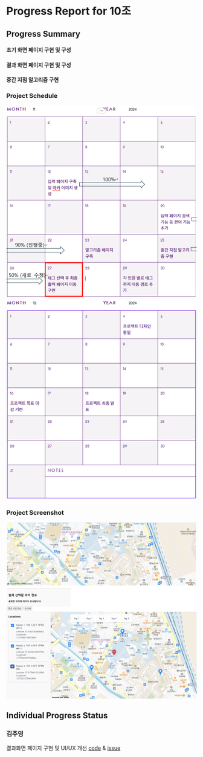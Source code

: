 # Progress Report for 10조

## Progress Summary 
#### 초기 화면 페이지 구현 및 구성
#### 결과 화면 페이지 구현 및 구성
#### 중간 지점 알고리즘 구현

### Project Schedule
![schdule](/images/schedule_11.png)
![schdule](/images/schedule_12.png)

### Project Screenshot

![screenshot1](/images/screenshot1.png)
![screenshot2](/images/screenshot2.png)



## Individual Progress Status

### 김주영
결과화면 페이지 구현 및 UI/UX 개선 [code](https://github.com/cssrex/kw-2024-group10/commit/0dae3a695f6e918124bff895048788572d0c6683)             & [issue](https://github.com/cssrex/kw-2024-group10/issues/10)
